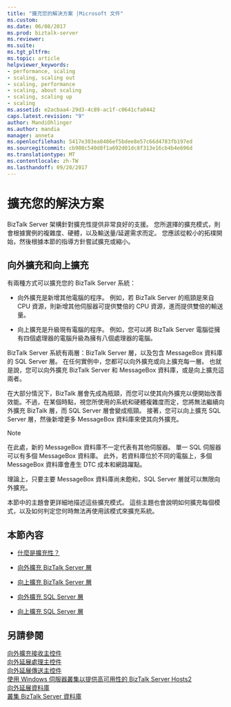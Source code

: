 ```yaml
---
title: "擴充您的解決方案 |Microsoft 文件"
ms.custom: 
ms.date: 06/08/2017
ms.prod: biztalk-server
ms.reviewer: 
ms.suite: 
ms.tgt_pltfrm: 
ms.topic: article
helpviewer_keywords:
- performance, scaling
- scaling, scaling out
- scaling, performance
- scaling, about scaling
- scaling, scaling up
- scaling
ms.assetid: e2acbaa4-29d3-4c89-ac1f-c0641cfa0442
caps.latest.revision: "9"
author: MandiOhlinger
ms.author: mandia
manager: anneta
ms.openlocfilehash: 5417e303ea8486ef5bdee8e57c66d4783fb197ed
ms.sourcegitcommit: cb908c540d8f1a692d01dc8f313e16cb4b4e696d
ms.translationtype: MT
ms.contentlocale: zh-TW
ms.lasthandoff: 09/20/2017
---
```

# <a name="scaling-your-solutions"></a>擴充您的解決方案
BizTalk Server 架構針對擴充性提供非常良好的支援。 您所選擇的擴充模式，則會根據實例的複雜度、硬體，以及輸送量/延遲需求而定。 您應該從較小的拓樸開始，然後根據本節的指導方針嘗試擴充或縮小。  
  
## <a name="scaling-out-and-scaling-up"></a>向外擴充和向上擴充  
 有兩種方式可以擴充您的 BizTalk Server 系統：  
  
-   向外擴充是新增其他電腦的程序。 例如，若 BizTalk Server 的瓶頸是來自 CPU 資源，則新增其他伺服器可提供雙倍的 CPU 資源，進而提供雙倍的輸送量。  
  
-   向上擴充是升級現有電腦的程序。 例如，您可以將 BizTalk Server 電腦從擁有四個處理器的電腦升級為擁有八個處理器的電腦。  
  
 BizTalk Server 系統有兩層：BizTalk Server 層，以及包含 MessageBox 資料庫的 SQL Server 層。 在任何實例中，您都可以向外擴充或向上擴充每一層。 也就是說，您可以向外擴充 BizTalk Server 和 MessageBox 資料庫，或是向上擴充這兩者。  
  
 在大部分情況下，BizTalk 層會先成為瓶頸，而您可以使其向外擴充以便開始改善效能。不過，在某個時點，視您所使用的系統和硬體複雜度而定，您將無法繼續向外擴充 BizTalk 層，而 SQL Server 層會變成瓶頸。 接著，您可以向上擴充 SQL Server 層，然後新增更多 MessageBox 資料庫來使其向外擴充。  
  
> [!NOTE]
>  在此處，新的 MessageBox 資料庫不一定代表有其他伺服器。 單一 SQL 伺服器可以有多個 MessageBox 資料庫。 此外，若資料庫位於不同的電腦上，多個 MessageBox 資料庫會產生 DTC 成本和網路躍點。  
  
 理論上，只要主要 MessageBox 資料庫尚未飽和，SQL Server 層就可以無限向外擴充。  
  
 本節中的主題會更詳細地描述這些擴充模式。 這些主題也會說明如何擴充每個模式，以及如何判定您何時無法再使用該模式來擴充系統。  
  
## <a name="in-this-section"></a>本節內容  
  
-   [什麼是擴充性？](../core/what-is-scalability.md)  
  
-   [向外擴充 BizTalk Server 層](../core/scaling-out-the-biztalk-server-tier.md)  
  
-   [向上擴充 BizTalk Server 層](../core/scaling-up-the-biztalk-server-tier.md)  
  
-   [向外擴充 SQL Server 層](../core/scaling-out-the-sql-server-tier.md)  
  
-   [向上擴充 SQL Server 層](../core/scaling-up-the-sql-server-tier.md)  
  
## <a name="see-also"></a>另請參閱  
 [向外擴充接收主控件](../core/scaled-out-receiving-hosts.md)   
 [向外延展處理主控件](../core/scaled-out-processing-hosts.md)   
 [向外延展傳送主控件](../core/scaled-out-sending-hosts.md)   
 [使用 Windows 伺服器叢集以提供高可用性的 BizTalk Server Hosts2](../core/use-windows-cluster-to-provide-high-availability-for-biztalk-hosts.md)   
 [向外延展資料庫](../core/scaled-out-databases.md)   
 [叢集 BizTalk Server 資料庫](../core/clustering-the-biztalk-server-databases1.md)